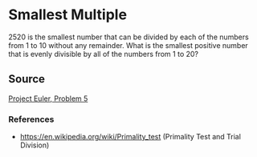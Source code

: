 # Smallest Multiple
2520 is the smallest number that can be divided by each of the numbers from 1 to 10 without any remainder. What is the smallest positive number that is evenly divisible by all of the numbers from 1 to 20?

## Source
[Project Euler, Problem 5](https://projecteuler.net/problem=5)

### References
+ https://en.wikipedia.org/wiki/Primality_test (Primality Test and Trial Division)